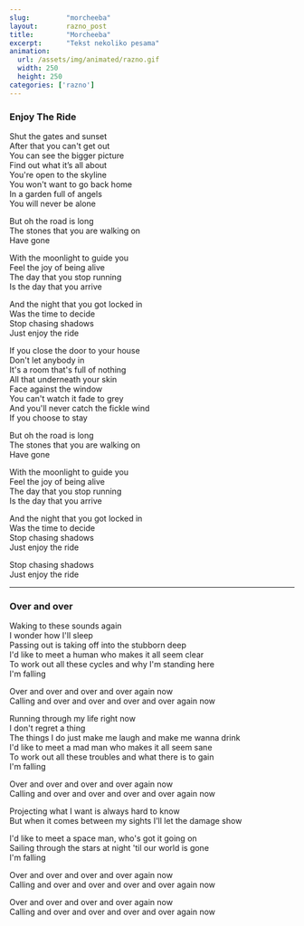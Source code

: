 ```yaml
---
slug:         "morcheeba"
layout:       razno_post
title:        "Morcheeba"
excerpt:      "Tekst nekoliko pesama"
animation:
  url: /assets/img/animated/razno.gif
  width: 250
  height: 250
categories: ['razno']
---
```


### Enjoy The Ride

Shut the gates and sunset  
After that you can't get out  
You can see the bigger picture  
Find out what it’s all about  
You're open to the skyline  
You won't want to go back home  
In a garden full of angels  
You will never be alone  

But oh the road is long  
The stones that you are walking on  
Have gone  

With the moonlight to guide you  
Feel the joy of being alive  
The day that you stop running  
Is the day that you arrive  

And the night that you got locked in  
Was the time to decide  
Stop chasing shadows  
Just enjoy the ride  

If you close the door to your house  
Don't let anybody in  
It's a room that's full of nothing  
All that underneath your skin  
Face against the window  
You can't watch it fade to grey  
And you'll never catch the fickle wind  
If you choose to stay  

But oh the road is long  
The stones that you are walking on  
Have gone  

With the moonlight to guide you  
Feel the joy of being alive  
The day that you stop running  
Is the day that you arrive  

And the night that you got locked in  
Was the time to decide  
Stop chasing shadows  
Just enjoy the ride  

Stop chasing shadows  
Just enjoy the ride  

***

### Over and over

Waking to these sounds again  
I wonder how I'll sleep  
Passing out is taking off into the stubborn deep  
I'd like to meet a human who makes it all seem clear  
To work out all these cycles and why I'm standing here  
I'm falling  

Over and over and over and over again now  
Calling and over and over and over and over again now  

Running through my life right now  
I don't regret a thing  
The things I do just make me laugh and make me wanna drink  
I'd like to meet a mad man who makes it all seem sane  
To work out all these troubles and what there is to gain  
I'm falling  

Over and over and over and over again now  
Calling and over and over and over and over again now  

Projecting what I want is always hard to know  
But when it comes between my sights I'll let the damage show  

I'd like to meet a space man, who's got it going on  
Sailing through the stars at night 'til our world is gone  
I'm falling  

Over and over and over and over again now  
Calling and over and over and over and over again now  

Over and over and over and over again now  
Calling and over and over and over and over again now  